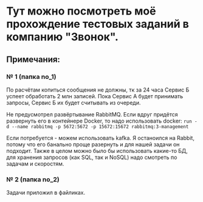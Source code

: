 # Тут можно посмотреть моё прохождение тестовых заданий в компанию "Звонок".

## Примечания: 
### № 1 (папка no_1)
По расчётам копиться сообщения не должны, тк за 24 часа Сервис Б успеет обработать 2 млн записей. Пока Сервис А будет принимать запросы, Сервис Б их будет считывать из очереди.

Не предусмотрел развёртывание RabbitMQ. Если вдруг придётся развернуть его в контейнере Docker, то надо использовать docker:
`run -d --name rabbitmq -p 5672:5672 -p 15672:15672 rabbitmq:3-management`

Если потребуется - можем использовать kafka. Я останоился на Rabbit, потому что его банально проще разернуть и для нашей задачи он подходит.
Также в целом можно было бы использовать какие-то БД, для хранения запросов (как SQL, так и NoSQL) надо смотреть по задачам и скоростям.

### № 2 (папка no_2)
Задачи приложил в файликах.
